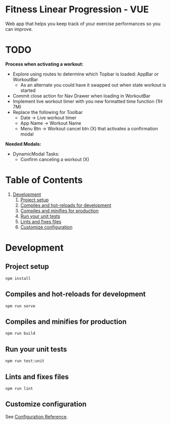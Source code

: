 # Fitness Linear Progression - VUE

Web app that helps you keep track of your exercise performances so you can improve.

# TODO

**Process when activating a workout:**
- Explore using routes to determine which Topbar is loaded: AppBar or WorkoutBar
    - As an alternate you could have it swapped out when state workout is started    
- Commit close action for Nav Drawer when loading in WorkoutBar
- Implement live workout timer with you new formatted time function (1H 7M)
- Replace the following for Toolbar
    - Date -> Live workout timer
    - App Name -> Workout Name
    - Menu Btn -> Workout cancel btn (X) that activates a confirmation modal

**Needed Modals:**
- DynamicModal Tasks:
    - Confirm canceling a workout (X)

# Table of Contents

1. [Development](#Development)
   1. [Project setup](#Project-setup)
   2. [Compiles and hot-reloads for development](#Compiles-and-hot-reloads-for-development)
   3. [Compiles and minifies for production](#Compiles-and-minifies-for-production)
   4. [Run your unit tests](#Run-your-unit-tests)
   5. [Lints and fixes files](#Lints-and-fixes-files)
   6. [Customize configuration](#Customize-configuration)

# Development

## Project setup

```
npm install
```

## Compiles and hot-reloads for development

```
npm run serve
```

## Compiles and minifies for production

```
npm run build
```

## Run your unit tests

```
npm run test:unit
```

## Lints and fixes files

```
npm run lint
```

## Customize configuration

See [Configuration Reference](https://cli.vuejs.org/config/).

